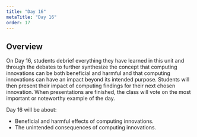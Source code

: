 ```yaml
---
title: "Day 16"
metaTitle: "Day 16"
order: 17
---
```


## Overview

On Day 16, students debrief everything they have learned in this unit and through the debates to further synthesize the concept that computing innovations can be both beneficial and harmful and that computing innovations can have an impact beyond its intended purpose. Students will then present their impact of computing findings for their next chosen innovation. When presentations are finished, the class will vote on the most important or noteworthy example of the day.

Day 16 will be about:

* Beneficial and harmful effects of computing innovations.
* The unintended consequences of computing innovations.